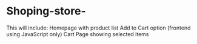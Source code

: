# Shoping-store-
This will include:  Homepage with product list  Add to Cart option (frontend using JavaScript only)  Cart Page showing selected items
